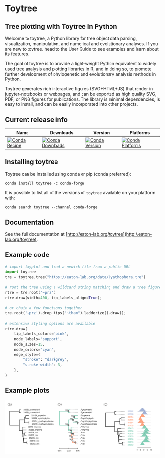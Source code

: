 Toytree
==========

Tree plotting with **Toytree** in Python
----------------------------------------
Welcome to toytree, a Python library for tree object data parsing, visualization,
manipulation, and numerical and evolutionary analyses. If you are new to toytree, head to 
the [User Guide](https://eaton-lab.org/toytree/quick_guide/) to see examples and learn about its features.

The goal of toytree is to provide a light-weight Python equivalent to widely used tree analysis
and plotting libraries in R, and in doing so, to promote further development of phylogenetic and
evolutionary analysis methods in Python.

Toytree generates rich interactive figures (SVG+HTML+JS) that render in jupyter-notebooks or webpages,
and can be exported as high quality SVG, PDF, or PNG figures for publications. The library is minimal
dependencies, is easy to install, and can be easily incorporated into other projects. 


Current release info
--------------------
| Name | Downloads | Version | Platforms |
| --- | --- | --- | --- |
| [![Conda Recipe](https://img.shields.io/badge/recipe-toytree-green.svg)](https://anaconda.org/conda-forge/toytree) | [![Conda Downloads](https://img.shields.io/conda/dn/conda-forge/toytree.svg)](https://anaconda.org/conda-forge/toytree) | [![Conda Version](https://img.shields.io/conda/vn/conda-forge/toytree.svg)](https://anaconda.org/conda-forge/toytree) | [![Conda Platforms](https://img.shields.io/conda/pn/conda-forge/toytree.svg)](https://anaconda.org/conda-forge/toytree) |

Installing toytree
-------------------
Toytree can be installed using conda or pip (conda preferred):
```
conda install toytree -c conda-forge
```
It is possible to list all of the versions of `toytree` available on your platform with:
```
conda search toytree --channel conda-forge
```

Documentation
-------------
See the full documentation at [http://eaton-lab.org/toytree](http://eaton-lab.org/toytree).


Example code
------------

```python
# import toyplot and load a newick file from a public URL
import toytree
tre = toytree.tree("https://eaton-lab.org/data/Cyathophora.tre")

# root the tree using a wildcard string matching and draw a tree figure.
rtre = tre.root('~prz')
rtre.draw(width=400, tip_labels_align=True);

# or chain a few functions together
tre.root('~prz').drop_tips("~tham").ladderize().draw();

# extensive styling options are available
rtre.draw(
    tip_labels_colors='pink',
    node_labels='support',
    node_sizes=15,
    node_colors="cyan",
    edge_style={
        "stroke": "darkgrey", 
        "stroke-width": 3,
    },
)
```

Example plots
------------

![./manuscript/ToyTree-figure.svg](./manuscripts/toytree-1.0/ToyTree-figure.svg)
